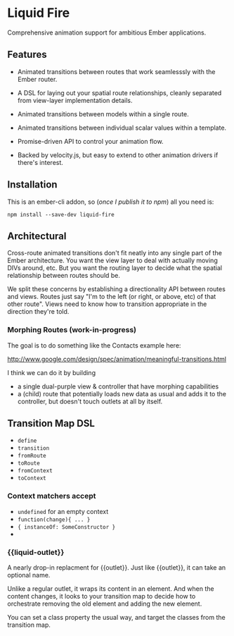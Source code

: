Liquid Fire
===========

Comprehensive animation support for ambitious Ember applications.

## Features

- Animated transitions between routes that work seamlesssly with the
  Ember router.

- A DSL for laying out your spatial route relationships, cleanly
  separated from view-layer implementation details.

- Animated transitions between models within a single route.

- Animated transitions between individual scalar values within a
  template.

- Promise-driven API to control your animation flow.

- Backed by velocity.js, but easy to extend to other animation drivers
  if there's interest.
  

## Installation

This is an ember-cli addon, so (*once I publish it to npm*) all you need is:

    npm install --save-dev liquid-fire



## Architectural

Cross-route animated transitions don't fit neatly into any single part
of the Ember architecture. You want the view layer to deal with
actually moving DIVs around, etc. But you want the routing layer to
decide what the spatial relationship between routes should be.

We split these concerns by establishing a directionality API between
routes and views. Routes just say "I'm to the left (or right, or
above, etc) of that other route". Views need to know how to transition
appropriate in the direction they're told.


### Morphing Routes (work-in-progress)

The goal is to do something like the Contacts example here:

http://www.google.com/design/spec/animation/meaningful-transitions.html

I think we can do it by building
 - a single dual-purple view & controller that have morphing capabilities
- a (child) route that potentially loads new data as usual and adds it
  to the controller, but doesn't touch outlets at all by itself.

## Transition Map DSL

- `define`
- `transition`
- `fromRoute`
- `toRoute`
- `fromContext`
- `toContext`

### Context matchers accept
- `undefined` for an empty context
- `function(change){ ... }`
- `{ instanceOf: SomeConstructor }`
- 

### {{liquid-outlet}}

A nearly drop-in replacment for {{outlet}}. Just like {{outlet}}, it
can take an optional name.

Unlike a regular outlet, it wraps its content in an element. And when
the content changes, it looks to your transition map to decide how to
orchestrate removing the old element and adding the new element.

You can set a class property the usual way, and target the classes
from the transition map.
